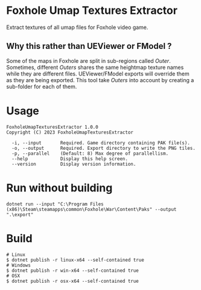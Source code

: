 # Foxhole Umap Textures Extractor

Extract textures of all umap files for Foxhole video game.

## Why this rather than UEViewer or FModel ?

Some of the maps in Foxhole are split in sub-regions called *Outer*. Sometimes, different *Outers* shares the same heightmap texture names while they are different files. UEViewer/FModel exports will override them as they are being exported. This tool take *Outers* into account by creating a sub-folder for each of them.

# Usage

```
FoxholeUmapTexturesExtractor 1.0.0
Copyright (C) 2023 FoxholeUmapTexturesExtractor

  -i, --input       Required. Game directory containing PAK file(s).
  -o, --output      Required. Export directory to write the PNG tiles.
  -p, --parallel    (Default: 8) Max degree of parallellism.
  --help            Display this help screen.
  --version         Display version information.
```

# Run without building

```
dotnet run --input "C:\Program Files (x86)\Steam\steamapps\common\Foxhole\War\Content\Paks" --output ".\export"
```

# Build

```
# Linux
$ dotnet publish -r linux-x64 --self-contained true
# Windows
$ dotnet publish -r win-x64 --self-contained true
# OSX
$ dotnet publish -r osx-x64 --self-contained true
```
